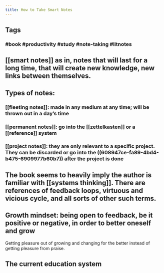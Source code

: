 ```yaml
---
title: How to Take Smart Notes
---
```


## Tags
### #book #productivity #study #note-taking #litnotes
## [[smart notes]] as in, notes that will last for a long time, that will create new knowledge, new links between themselves.
## Types of notes:
### [[fleeting notes]]: made in any medium at any time; will be thrown out in a day’s time
### [[permanent notes]]: go into the [[zettelkasten]] or a  [[reference]] system
### [[project notes]]: they are only relevant to a specific project. They can be discarded or go into the ((608947ce-fa89-4bd4-b475-6909977b60b7)) after the project is done
## The book seems to heavily imply the author is familiar with [[systems thinking]]. There are references of feedback loops, virtuous and vicious cycle, and all sorts of other such terms.
## Growth mindset: being open to feedback, be it positive or negative, in order to better oneself and grow
Getting pleasure out of growing and changing for the better instead of getting pleasure from praise.
## The current education system
